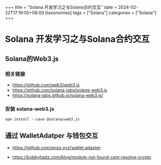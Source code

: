 +++
title = "Solana 开发学习之与Solana合约交互"
date = 2024-02-22T17:19:05+08:00
[taxonomies]
tags = ["Solana"]
categories = ["Solana"]
+++

# Solana 开发学习之与Solana合约交互

## Solana的Web3.js

### 相关链接

- <https://github.com/web3/web3.js>
- <https://github.com/solana-labs/solana-web3.js>
- <https://solana-labs.github.io/solana-web3.js/>

### 安装 solana-web3.js

```shell
npm install --save @solana/web3.js
```

## 通过 WalletAdatper 与钱包交互

- <https://github.com/anza-xyz/wallet-adapter>

- <https://bobbyhadz.com/blog/module-not-found-cant-resolve-crypto>
